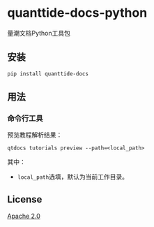 # quanttide-docs-python

量潮文档Python工具包

## 安装

```shell
pip install quanttide-docs
```

## 用法

### 命令行工具

预览教程解析结果：

```shell
qtdocs tutorials preview --path=<local_path>
```

其中：
- `local_path`选填，默认为当前工作目录。

## License

[Apache 2.0](LICENSE)
